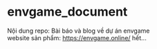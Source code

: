 # envgame_document
Nội dung repo: Bài báo và blog về dự án envgame <br/>
website sản phẩm: https://envgame.online/
hết...
